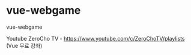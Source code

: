 # vue-webgame

vue-webgame


Youtube
ZeroCho TV - https://www.youtube.com/c/ZeroChoTV/playlists (Vue 무료 강좌)

